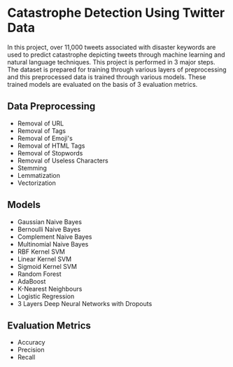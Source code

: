 # Catastrophe Detection Using Twitter Data

In this project, over 11,000 tweets associated with disaster keywords are used to predict catastrophe depicting tweets through machine learning and natural language techniques.
This project is performed in 3 major steps. The dataset is prepared for training through various layers of preprocessing and this preprocessed data is trained through various models. 
These trained models are evaluated on the basis of 3 evaluation metrics.

## Data Preprocessing

- Removal of URL
- Removal of Tags
- Removal of Emoji's
- Removal of HTML Tags
- Removal of Stopwords
- Removal of Useless Characters
- Stemming
- Lemmatization
- Vectorization

## Models

- Gaussian Naive Bayes
- Bernoulli Naive Bayes 
- Complement Naive Bayes
- Multinomial Naive Bayes
- RBF Kernel SVM
- Linear Kernel SVM
- Sigmoid Kernel SVM
- Random Forest
- AdaBoost
- K-Nearest Neighbours 
- Logistic Regression
- 3 Layers Deep Neural Networks with Dropouts

## Evaluation Metrics

- Accuracy
- Precision
- Recall



